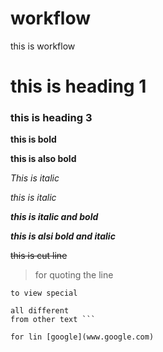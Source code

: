 # workflow
this is workflow

# this is heading 1
### this is heading 3

**this is bold**

__this is also bold__

_This is italic_

*this is italic*

___this is italic and bold___

***this is alsi bold and italic***

~~this is cut line~~

>for quoting the line

`to view special`

``` to see commands
all different
from other text ```

for lin [google](www.google.com)
